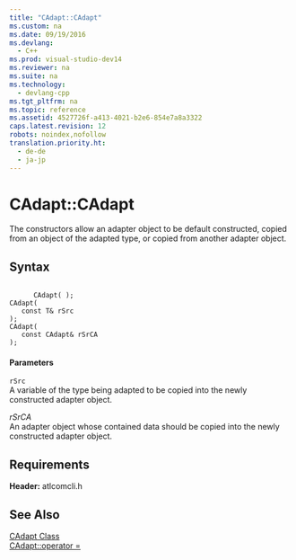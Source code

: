 ```yaml
---
title: "CAdapt::CAdapt"
ms.custom: na
ms.date: 09/19/2016
ms.devlang: 
  - C++
ms.prod: visual-studio-dev14
ms.reviewer: na
ms.suite: na
ms.technology: 
  - devlang-cpp
ms.tgt_pltfrm: na
ms.topic: reference
ms.assetid: 4527726f-a413-4021-b2e6-854e7a8a3322
caps.latest.revision: 12
robots: noindex,nofollow
translation.priority.ht: 
  - de-de
  - ja-jp
---
```

# CAdapt::CAdapt
The constructors allow an adapter object to be default constructed, copied from an object of the adapted type, or copied from another adapter object.  
  
## Syntax  
  
```  
  
      CAdapt( );   
CAdapt(  
   const T& rSrc   
);  
CAdapt(  
   const CAdapt& rSrCA   
);  
```  
  
#### Parameters  
 `rSrc`  
 A variable of the type being adapted to be copied into the newly constructed adapter object.  
  
 *rSrCA*  
 An adapter object whose contained data should be copied into the newly constructed adapter object.  
  
## Requirements  
 **Header:** atlcomcli.h  
  
## See Also  
 [CAdapt Class](../vs140/CAdapt-Class.md)   
 [CAdapt::operator =](../vs140/CAdapt--operator-=.md)